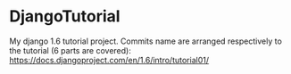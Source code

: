 DjangoTutorial
==============
My django 1.6 tutorial project.
Commits name are arranged respectively to the tutorial (6 parts are covered):
https://docs.djangoproject.com/en/1.6/intro/tutorial01/
